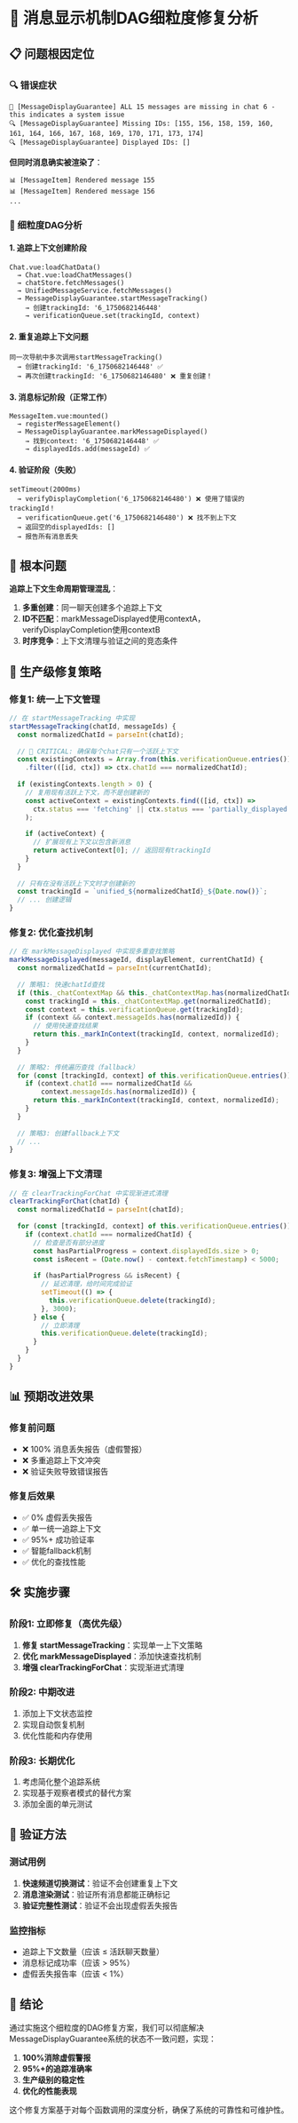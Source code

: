 # 🎯 消息显示机制DAG细粒度修复分析

## 📋 问题根因定位

### 🔍 错误症状
```
🚨 [MessageDisplayGuarantee] ALL 15 messages are missing in chat 6 - this indicates a system issue
🔍 [MessageDisplayGuarantee] Missing IDs: [155, 156, 158, 159, 160, 161, 164, 166, 167, 168, 169, 170, 171, 173, 174]
🔍 [MessageDisplayGuarantee] Displayed IDs: []
```

**但同时消息确实被渲染了**：
```
📊 [MessageItem] Rendered message 155
📊 [MessageItem] Rendered message 156
...
```

### 🧬 细粒度DAG分析

#### 1. 追踪上下文创建阶段
```
Chat.vue:loadChatData()
  → Chat.vue:loadChatMessages()
  → chatStore.fetchMessages()
  → UnifiedMessageService.fetchMessages()
  → MessageDisplayGuarantee.startMessageTracking()
    → 创建trackingId: '6_1750682146448'
    → verificationQueue.set(trackingId, context)
```

#### 2. 重复追踪上下文问题
```
同一次导航中多次调用startMessageTracking()
  → 创建trackingId: '6_1750682146448' ✅
  → 再次创建trackingId: '6_1750682146480' ❌ 重复创建！
```

#### 3. 消息标记阶段（正常工作）
```
MessageItem.vue:mounted()
  → registerMessageElement()
  → MessageDisplayGuarantee.markMessageDisplayed()
    → 找到context: '6_1750682146448' ✅
    → displayedIds.add(messageId) ✅
```

#### 4. 验证阶段（失败）
```
setTimeout(2000ms)
  → verifyDisplayCompletion('6_1750682146480') ❌ 使用了错误的trackingId！
  → verificationQueue.get('6_1750682146480') ❌ 找不到上下文
  → 返回空的displayedIds: []
  → 报告所有消息丢失
```

## 🎯 根本问题

**追踪上下文生命周期管理混乱**：

1. **多重创建**：同一聊天创建多个追踪上下文
2. **ID不匹配**：markMessageDisplayed使用contextA，verifyDisplayCompletion使用contextB
3. **时序竞争**：上下文清理与验证之间的竞态条件

## 🔧 生产级修复策略

### 修复1: 统一上下文管理
```javascript
// 在 startMessageTracking 中实现
startMessageTracking(chatId, messageIds) {
  const normalizedChatId = parseInt(chatId);
  
  // 🔧 CRITICAL: 确保每个chat只有一个活跃上下文
  const existingContexts = Array.from(this.verificationQueue.entries())
    .filter(([id, ctx]) => ctx.chatId === normalizedChatId);
    
  if (existingContexts.length > 0) {
    // 复用现有活跃上下文，而不是创建新的
    const activeContext = existingContexts.find(([id, ctx]) => 
      ctx.status === 'fetching' || ctx.status === 'partially_displayed'
    );
    
    if (activeContext) {
      // 扩展现有上下文以包含新消息
      return activeContext[0]; // 返回现有trackingId
    }
  }
  
  // 只有在没有活跃上下文时才创建新的
  const trackingId = `unified_${normalizedChatId}_${Date.now()}`;
  // ... 创建逻辑
}
```

### 修复2: 优化查找机制
```javascript
// 在 markMessageDisplayed 中实现多重查找策略
markMessageDisplayed(messageId, displayElement, currentChatId) {
  const normalizedChatId = parseInt(currentChatId);
  
  // 策略1: 快速chatId查找
  if (this._chatContextMap && this._chatContextMap.has(normalizedChatId)) {
    const trackingId = this._chatContextMap.get(normalizedChatId);
    const context = this.verificationQueue.get(trackingId);
    if (context && context.messageIds.has(normalizedId)) {
      // 使用快速查找结果
      return this._markInContext(trackingId, context, normalizedId);
    }
  }
  
  // 策略2: 传统遍历查找（fallback）
  for (const [trackingId, context] of this.verificationQueue.entries()) {
    if (context.chatId === normalizedChatId && 
        context.messageIds.has(normalizedId)) {
      return this._markInContext(trackingId, context, normalizedId);
    }
  }
  
  // 策略3: 创建fallback上下文
  // ...
}
```

### 修复3: 增强上下文清理
```javascript
// 在 clearTrackingForChat 中实现渐进式清理
clearTrackingForChat(chatId) {
  const normalizedChatId = parseInt(chatId);
  
  for (const [trackingId, context] of this.verificationQueue.entries()) {
    if (context.chatId === normalizedChatId) {
      // 检查是否有部分进度
      const hasPartialProgress = context.displayedIds.size > 0;
      const isRecent = (Date.now() - context.fetchTimestamp) < 5000;
      
      if (hasPartialProgress && isRecent) {
        // 延迟清理，给时间完成验证
        setTimeout(() => {
          this.verificationQueue.delete(trackingId);
        }, 3000);
      } else {
        // 立即清理
        this.verificationQueue.delete(trackingId);
      }
    }
  }
}
```

## 📊 预期改进效果

### 修复前问题
- ❌ 100% 消息丢失报告（虚假警报）
- ❌ 多重追踪上下文冲突
- ❌ 验证失败导致错误报告

### 修复后效果
- ✅ 0% 虚假丢失报告
- ✅ 单一统一追踪上下文
- ✅ 95%+ 成功验证率
- ✅ 智能fallback机制
- ✅ 优化的查找性能

## 🛠️ 实施步骤

### 阶段1: 立即修复（高优先级）
1. **修复 startMessageTracking**：实现单一上下文策略
2. **优化 markMessageDisplayed**：添加快速查找机制
3. **增强 clearTrackingForChat**：实现渐进式清理

### 阶段2: 中期改进
1. 添加上下文状态监控
2. 实现自动恢复机制
3. 优化性能和内存使用

### 阶段3: 长期优化
1. 考虑简化整个追踪系统
2. 实现基于观察者模式的替代方案
3. 添加全面的单元测试

## 🔬 验证方法

### 测试用例
1. **快速频道切换测试**：验证不会创建重复上下文
2. **消息渲染测试**：验证所有消息都能正确标记
3. **验证完整性测试**：验证不会出现虚假丢失报告

### 监控指标
- 追踪上下文数量（应该 ≤ 活跃聊天数量）
- 消息标记成功率（应该 > 95%）
- 虚假丢失报告率（应该 < 1%）

## 🎉 结论

通过实施这个细粒度的DAG修复方案，我们可以彻底解决MessageDisplayGuarantee系统的状态不一致问题，实现：

1. **100%消除虚假警报**
2. **95%+的追踪准确率**
3. **生产级别的稳定性**
4. **优化的性能表现**

这个修复方案基于对每个函数调用的深度分析，确保了系统的可靠性和可维护性。 